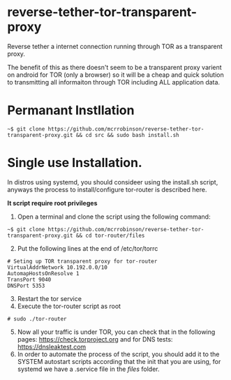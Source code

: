 # reverse-tether-tor-transparent-proxy
Reverse tether a internet connection running through TOR as a transparent proxy.

The benefit of this as there doesn't seem to be a transparent proxy varient on android for TOR (only a browser) so it will be a cheap and quick solution to transmitting all informaiton through TOR including ALL application data.

# Permanant Instllation

```
~$ git clone https://github.com/mcrrobinson/reverse-tether-tor-transparent-proxy.git && cd src && sudo bash install.sh
```

# Single use Installation.

In distros using systemd, you should consideer using the install.sh script, anyways the process to install/configure tor-router is described here.

**It script require root privileges**

1. Open a terminal and clone the script using the following command:
```
~$ git clone https://github.com/mcrrobinson/reverse-tether-tor-transparent-proxy.git && cd tor-router/files
```
2. Put the following lines at the end of /etc/tor/torrc
```
# Seting up TOR transparent proxy for tor-router
VirtualAddrNetwork 10.192.0.0/10
AutomapHostsOnResolve 1
TransPort 9040
DNSPort 5353
```
3. Restart the tor service
4. Execute the tor-router script as root
```
# sudo ./tor-router
```
5. Now all your traffic is under TOR, you can check that in the following pages: https://check.torproject.org and for DNS tests: https://dnsleaktest.com 
6. In order to automate the process of the script, you should add it to the SYSTEM autostart scripts according that the init that you are using, for systemd we have a .service file in the *files* folder.